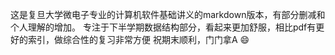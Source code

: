这是复旦大学微电子专业的计算机软件基础讲义的markdown版本，有部分删减和个人理解的增加。
专注于下半学期数据结构部分，看起来更加舒服，相比pdf有更好的索引，做综合性的复习非常方便
祝期末顺利，门门拿A :smile: